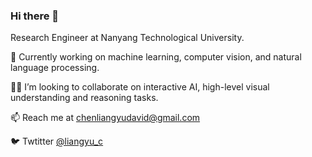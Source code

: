 ### Hi there 👋

<!--
**c-liangyu/c-liangyu** is a ✨ _special_ ✨ repository because its `README.md` (this file) appears on your GitHub profile.

Here are some ideas to get you started:

- 🔭 I’m currently working on ...
- 🌱 I’m currently learning ...
- 👯 I’m looking to collaborate on ...
- 🤔 I’m looking for help with ...
- 💬 Ask me about ...
- 📫 How to reach me: ...
- 😄 Pronouns: ...
- ⚡ Fun fact: ...
-->

Research Engineer at Nanyang Technological University.

🔭 Currently working on machine learning, computer vision, and natural language processing.

🧑‍💻 I’m looking to collaborate on interactive AI, high-level visual understanding and reasoning tasks.

📫 Reach me at chenliangyudavid@gmail.com

🐦 Twtitter [@liangyu_c](https://twitter.com/liangyu_c)

<!-- <img src="https://github-readme-stats.vercel.app/api?username=c-liangyu&count_private=true&show_icons=true&layout=compact" height="150"> <img src="https://github-readme-stats.vercel.app/api/top-langs/?username=c-liangyu&layout=compact" height="150"> -->
